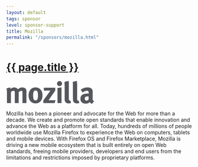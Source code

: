 ```yaml
---
layout: default
tags: sponsor
level: sponsor-support
title: Mozilla
permalink: "/sponsors/mozilla.html"
---
```


<h1 class="sponsor">
  <a href="{{page.permalink}}">{{ page.title }}</a>
</h1>

<img src="/sponsors/images/mozilla.png" class="sponsor-no-text" />

Mozilla has been a pioneer and advocate for the Web for more than a decade. We create and promote open standards that enable innovation and advance the Web as a platform for all. Today, hundreds of millions of people worldwide use Mozilla Firefox to experience the Web on computers, tablets and mobile devices. With Firefox OS and Firefox Marketplace, Mozilla is driving a new mobile ecosystem that is built entirely on open Web standards, freeing mobile providers, developers and end users from the limitations and restrictions imposed by proprietary platforms.

